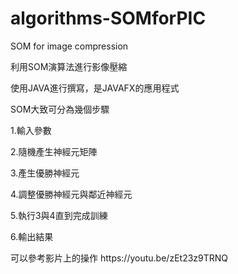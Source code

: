 # algorithms-SOMforPIC
<p> SOM for image compression </p>
<p> 利用SOM演算法進行影像壓縮 </p>
<p> 使用JAVA進行撰寫，是JAVAFX的應用程式 </p>

<p> SOM大致可分為幾個步驟 </p>
<p> 1.輸入參數 </p>
<p> 2.隨機產生神經元矩陣 </p>
<p> 3.產生優勝神經元 </p>
<p> 4.調整優勝神經元與鄰近神經元 </p>
<p> 5.執行3與4直到完成訓練 </p>
<p> 6.輸出結果 </p>

<p> 可以參考影片上的操作 https://youtu.be/zEt23z9TRNQ </p>
